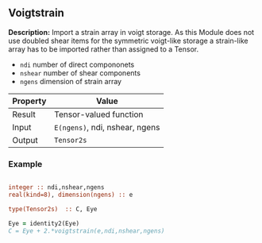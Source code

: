 ## Voigtstrain

**Description:** Import a strain array in voigt storage. As this Module does not use doubled shear items for the symmetric voigt-like storage a strain-like array has to be imported rather than assigned to a Tensor.
- `ndi` number of direct compononets
- `nshear` number of shear components
- `ngens` dimension of strain array

| Property   | Value                          |
| ---        | ---                            |
| Result     | Tensor-valued function         |
| Input      | `E(ngens)`, ndi, nshear, ngens |
| Output     | `Tensor2s`                     |

### Example

```fortran

integer :: ndi,nshear,ngens
real(kind=8), dimension(ngens) :: e

type(Tensor2s)  :: C, Eye

Eye = identity2(Eye)
C = Eye + 2.*voigtstrain(e,ndi,nshear,ngens)
```